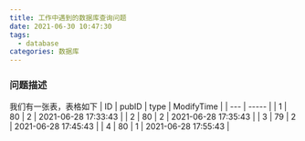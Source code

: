 ```yaml
---
title: 工作中遇到的数据库查询问题
date: 2021-06-30 10:47:30
tags: 
  - database
categories: 数据库
---
```

### 问题描述
我们有一张表，表格如下
| ID  | pubID | type | ModifyTime          |
| --- | ----- |
| 1   | 80    | 2    | 2021-06-28 17:33:43 |
| 2   | 80    | 2    | 2021-06-28 17:35:43 |
| 3   | 79    | 2    | 2021-06-28 17:45:43 |
| 4   | 80    | 1    | 2021-06-28 17:55:43 |
